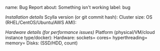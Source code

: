 name: Bug Report
about: Something isn't working
label: bug

*Installation details*
Scylla version (or git commit hash):
Cluster size:
OS (RHEL/CentOS/Ubuntu/AWS AMI):

*Hardware details (for performance issues)*   <!--       Delete if unneeded -->
Platform (physical/VM/cloud instance type/docker):
Hardware: sockets= cores= hyperthreading= memory=
Disks: (SSD/HDD, count)
